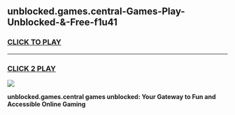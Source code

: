
## unblocked.games.central-Games-Play-Unblocked-&-Free-f1u41
<h3>
<a href="https://premium76.site?title=unblocked.games.central&ref=24A">CLICK TO PLAY</a></h3>
<hr>

<h3>
<a href="https://premium76.site?title=unblocked.games.central&ref=24A">CLICK 2 PLAY</a>
  
</h3>

<a href="https://premium76.site?title=unblocked.games.central&ref=24A"><img src="https://clearcache.store/games.png"></a>


**unblocked.games.central games unblocked: Your Gateway to Fun and Accessible Online Gaming**
